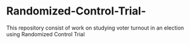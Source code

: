 # Randomized-Control-Trial-
This repository consist of work on studying  voter turnout in an election using Randomized Control Trial 
